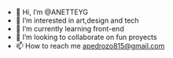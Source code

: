 - 👋 Hi, I’m @ANETTEYG
- 👀 I’m interested in art,design and tech
- 🌱 I’m currently learning front-end
- 💞️ I’m looking to collaborate on fun proyects
- 📫 How to reach me apedrozo815@gmail.com

<!---
ANETTEYG/ANETTEYG is a ✨ special ✨ repository because its `README.md` (this file) appears on your GitHub profile.
You can click the Preview link to take a look at your changes.
--->

